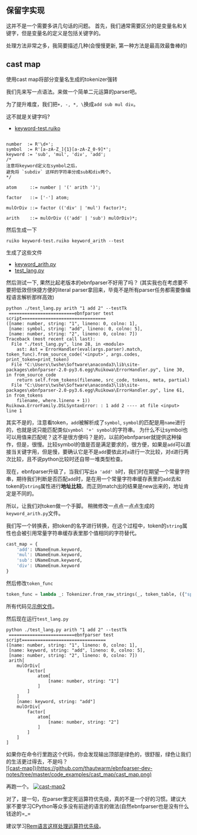## 保留字实现

这并不是一个需要多讲几句话的问题。
首先，我们通常需要区分的是变量名和关键字，但是变量名的定义是包括关键字的。

处理方法非常之多，我简要描述几种(会慢慢更新, 第一种方法是最高效最鲁棒的)


## cast map
使用cast map将部分变量名生成的tokenizer强转

我们先来写一点语法。来做一个简单二元运算的parser吧。

为了提升难度，我们把`+, -, *, \`换成`add sub mul div`。

这不就是关键字吗?

- [keyword-test.ruiko](https://github.com/thautwarm/ebnfparser-dev-notes/tree/master/code_examples/cast_map/keyword-test.ruiko)
```bnf

number  := R'\d+';
symbol  := R'[a-zA-Z_]{1}[a-zA-Z_0-9]*';
keyword := 'sub', 'mul', 'div', 'add'; 
/* 
注意将keyword定义在symbol之后，
避免将 `subdiv` 这样的字符串分成sub和div两个。 
*/

atom     ::= number | '(' arith ')';

factor   ::= ['-'] atom;

mulOrDiv ::= factor (('div' | 'mul') factor)*;

arith    ::= mulOrDiv (('add' | 'sub') mulOrDiv)*;
```

然后生成一下

```shell
ruiko keyword-test.ruiko keyword_arith --test
```

生成了这些文件

- [keyword_arith.py](https://github.com/thautwarm/ebnfparser-dev-notes/tree/master/code_examples/cast_map/keyword_arith.py)
- [test_lang.py](https://github.com/thautwarm/ebnfparser-dev-notes/tree/master/code_examples/cast_map/test_lang.py)

然后测试一下, 果然比起老版本的ebnfparser不好用了吗？
(其实我也在考虑要不要把低效但快捷方便的literal parser拿回来，毕竟不是所有parser任务都需要像编程语言解析那样高效)
```shell
python ./test_lang.py arith "1 add 2" --testTk
 =========================ebnfparser test script================================
([name: number, string: "1", lineno: 0, colno: 1],
 [name: symbol, string: "add", lineno: 0, colno: 5],
 [name: number, string: "2", lineno: 0, colno: 7])
Traceback (most recent call last):
  File "./test_lang.py", line 28, in <module>
    ast: Ast = ErrorHandler(eval(args.parser).match, token_func).from_source_code('<input>', args.codes, print_token=print_token)
  File "C:\Users\twshe\Software\anaconda3\lib\site-packages\ebnfparser-2.0-py3.6.egg\Ruikowa\ErrorHandler.py", line 30, in from_source_code
    return self.from_tokens(filename, src_code, tokens, meta, partial)
  File "C:\Users\twshe\Software\anaconda3\lib\site-packages\ebnfparser-2.0-py3.6.egg\Ruikowa\ErrorHandler.py", line 61, in from_tokens
    filename, where.lineno + 1))
Ruikowa.ErrorFamily.DSLSyntaxError: : 1 add 2 ---- at file <input> line 1
```

其实不是的，注意看token，`add`被解析成了`symbol`, `symbol`的匹配是用`name`进行的，也就是说只能匹配类似`symbol '+' symbol`的字符串。
为什么不让symbol也可以用值来匹配呢？这不是很方便吗？是的，以前的ebnfparser就提供这种操作，但是，很慢。比较symbol的值是否是满足要求的，很方便，如果是`add`可以直接当关键字用，但是慢，要确认它是不是`add`要依此对`a`进行一次比较，对`d`进行两次比较，且不说python比较时还自带一堆类型检查。

现在，ebnfparser升级了，当我们写出`a 'add' b`时，我们时在期望一个常量字符串，期待我们判断是否匹配`add`时，是在用一个常量字符串缓存表里的`add`去和token的`string`属性进行**地址比较**。而正则match出的结果是new出来的，地址肯定是不同的。

所以，让我们对token做一个手脚。
稍微修改一点点一点点生成的`keyword_arith.py`文件。

我们写一个转换表，把token的名字进行转换，在这个过程中，token的`string`属性也会被引用常量字符串缓存表里那个值相同的字符替代。
```python
cast_map = {
    'add': UNameEnum.keyword,
    'mul': UNameEnum.keyword,
    'sub': UNameEnum.keyword,
    'div': UNameEnum.keyword
}
```
然后修改`token_func`
```python
token_func = lambda _: Tokenizer.from_raw_strings(_, token_table, ({"space"}, {}), cast_map=cast_map)
```
所有代码见[示例文件](https://github.com/thautwarm/ebnfparser-dev-notes/tree/master/code_examples/cast_map/keyword_arith.py)。

然后现在运行`test_lang.py`
```
python ./test_lang.py arith "1 add 2" --testTk
 =========================ebnfparser test script================================
([name: number, string: "1", lineno: 0, colno: 1],
 [name: keyword, string: "add", lineno: 0, colno: 5],
 [name: number, string: "2", lineno: 0, colno: 7])
 arith[
    mulOrDiv[
        factor[
            atom[
                [name: number, string: "1"]
            ]
        ]
    ]
    [name: keyword, string: "add"]
    mulOrDiv[
        factor[
            atom[
                [name: number, string: "2"]
            ]
        ]
    ]
]

```
如果你在命令行里跑这个代码，你会发现输出顶部是绿色的，很舒服，绿色让我们的生活更过得去，不是吗？  
[![cast-map])(https://github.com/thautwarm/ebnfparser-dev-notes/tree/master/code_examples/cast_map/cast_map.png)](https://github.com/thautwarm/ebnfparser-dev-notes/tree/master/code_examples/cast_map/cast_map.png)

再跑一个。
[![cast-map2](https://github.com/thautwarm/ebnfparser-dev-notes/tree/master/code_examples/cast_map/cast_map2.png)](https://github.com/thautwarm/ebnfparser-dev-notes/tree/master/code_examples/cast_map/cast_map2.png)


对了，提一句，在parser里定死运算符优先级，真的不是一个好的习惯。建议大家不要学习CPython等众多没有前途的语言的做法(自然ebnfparser也是没有什么钱途的=_=  

建议学习[Rem语言这样处理运算符优先级](https://github.com/thautwarm/Rem/blob/ebnfparser2.0/remlang/compiler/order_dual_opt.py)。

